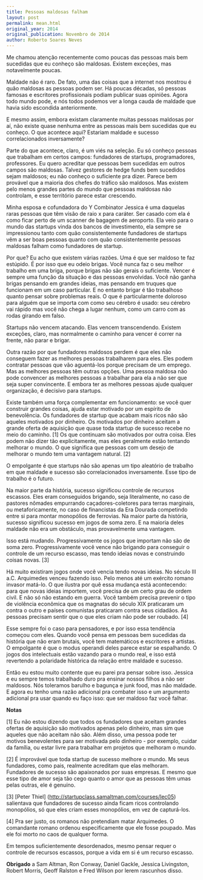 ```yaml
---
title: Pessoas maldosas falham
layout: post
permalink: mean.html
original_year: 2014
original_publication: Novembro de 2014
author: Roberto Soares Neves
---
```


Me chamou atenção recentemente como poucas das pessoas mais bem sucedidas que eu conheço são maldosas. Existem exceções, mas notavelmente poucas.

Maldade não é raro. De fato, uma das coisas que a internet nos mostrou é quão maldosas as pessoas podem ser. Há poucas décadas, só pessoas famosas e escritores profissionais podiam publicar suas opiniões. Agora todo mundo pode, e nós todos podemos ver a longa cauda de maldade que havia sido escondida anteriormente.

E mesmo assim, embora existam claramente muitas pessoas maldosas por aí, não existe quase nenhuma entre as pessoas mais bem sucedidas que eu conheço. O que acontece aqui? Estariam maldade e sucesso correlacionados inversamente?

Parte do que acontece, claro, é um viés na seleção. Eu só conheço pessoas que trabalham em certos campos: fundadores de startups, programadores, professores. Eu quero acreditar que pessoas bem sucedidas em outros campos são maldosas. Talvez gestores de hedge funds bem sucedidos sejam maldosos; eu não conheço o suficiente pra dizer. Parece bem provável que a maioria dos chefes do tráfico são maldosos. Mas existem pelo menos grandes partes do mundo que pessoas maldosas não controlam, e esse território parece estar crescendo.

Minha esposa e cofundadora do Y Combinator Jessica é uma daquelas raras pessoas que têm visão de raio x para caráter. Ser casado com ela é como ficar perto de um scanner de bagagem de aeroporto. Ela veio para o mundo das startups vinda dos bancos de investimento, ela sempre se impressionou tanto com quão consistentemente fundadores de startups vêm a ser boas pessoas quanto com quão consistentemente pessoas maldosas falham como fundadores de startup.

Por que? Eu acho que existem várias razões. Uma é que ser maldoso te faz estúpido. É por isso que eu odeio brigas. Você nunca faz o seu melhor trabalho em uma briga, porque brigas não são gerais o suficiente. Vencer é sempre uma função da situação e das pessoas envolvidas. Você não ganha brigas pensando em grandes ideias, mas pensando em truques que funcionam em um caso particular. E no entanto brigar é tão trabalhoso quanto pensar sobre problemas reais. O que é particularmente doloroso para alguém que se importa com como seu cérebro é usado: seu cérebro vai rápido mas você não chega a lugar nenhum, como um carro com as rodas girando em falso.

Startups não vencem atacando. Elas vencem transcendendo. Existem exceções, claro, mas normalmente o caminho para vencer é correr na frente, não parar e brigar.

Outra razão por que fundadores maldosos perdem é que eles não conseguem fazer as melhores pessoas trabalharem para eles. Eles podem contratar pessoas que vão aguentá-los porque precisam de um emprego. Mas as melhores pessoas têm outras opções. Uma pessoa maldosa não pode convencer as melhores pessoas a trabalhar para ela a não ser que seja super convincente. E embora ter as melhores pessoas ajude qualquer organização, é decisivo para startups.

Existe também uma força complementar em funcionamento: se você quer construir grandes coisas, ajuda estar motivado por um espírito de benevolência. Os fundadores de startup que acabam mais ricos não são aqueles motivados por dinheiro. Os motivados por dinheiro aceitam a grande oferta de aquisição que quase toda startup de sucesso recebe no meio do caminho. [1] Os que continuam são motivados por outra coisa. Eles podem não dizer tão explicitamente, mas eles geralmente estão tentando melhorar o mundo. O que significa que pessoas com um desejo de melhorar o mundo tem uma vantagem natural. [2]

O empolgante é que startups não são apenas um tipo aleatório de trabalho em que maldade e sucesso são correlacionados inversamente. Esse tipo de trabalho é o futuro.

Na maior parte da história, sucesso significou controle de recursos escassos. Eles eram conseguidos brigando, seja literalmente, no caso de pastores nômades empurrando caçadores-coletores para terras marginais, ou metaforicamente, no caso de financistas da Era Dourada competindo entre si para montar monopólios de ferrovias. Na maior parte da história, sucesso significou sucesso em jogos de soma zero. E na maioria deles maldade não era um obstáculo, mas provavelmente uma vantagem.

Isso está mudando. Progressivamente os jogos que importam não são de soma zero. Progressivamente você vence não brigando para conseguir o controle de um recurso escasso, mas tendo ideias novas e construindo coisas novas. [3]

Há muito existiram jogos onde você vencia tendo novas ideias. No século III a.C. Arquimedes venceu fazendo isso. Pelo menos até um exército romano invasor matá-lo. O que ilustra por quê essa mudança está acontecendo: para que novas ideias importem, você precisa de um certo grau de ordem civil. E não só não estando em guerra. Você também precisa prevenir o tipo de violência econômica que os magnatas do século XIX praticaram um contra o outro e países comunistas praticaram contra seus cidadãos. As pessoas precisam sentir que o que eles criam não pode ser roubado. [4]

Esse sempre foi o caso para pensadores, e por isso essa tendência começou com eles. Quando você pensa em pessoas bem sucedidas da história que não eram brutais, você tem matemáticos e escritores e artistas. O empolgante é que o modus operandi deles parece estar se espalhando. O jogos dos intelectuais estão vazando para o mundo real, e isso está revertendo a polaridade histórica da relação entre maldade e sucesso.

Então eu estou muito contente que eu parei pra pensar sobre isso. Jessica e eu sempre temos trabalhado duro pra ensinar nossos filhos a não ser maldosos. Nós toleramos barulho e bagunça e junk food, mas não maldade. E agora eu tenho uma razão adicional pra combater isso e um argumento adicional pra usar quando eu faço isso: que ser maldoso faz você falhar.







**Notas**

[1] Eu não estou dizendo que todos os fundadores que aceitam grandes ofertas de aquisição são motivados apenas pelo dinheiro, mas sim que aqueles que não aceitam não são. Além disso, uma pessoa pode ter motivos benevolentes para ser motivada pelo dinheiro - por exemplo, cuidar da família, ou estar livre para trabalhar em projetos que melhoram o mundo.

[2] É improvável que toda startup de sucesso melhore o mundo. Ms seus fundadores, como pais, realmente acreditam que elas melhoram. Fundadores de sucesso são apaixonados por suas empresas. E mesmo que esse tipo de amor seja tão cego quanto o amor que as pessoas têm umas pelas outras, ele é genuíno.

[3] [Peter Thiel] (http://startupclass.samaltman.com/courses/lec05) salientava que fundadores de sucesso ainda ficam ricos controlando monopólios, só que eles criam esses monopólios, em vez de capturá-los.

[4] Pra ser justo, os romanos não pretendiam matar Arquimedes. O comandante romano ordenou especificamente que ele fosse poupado. Mas ele foi morto no caos de qualquer forma.

Em tempos suficientemente desordenados, mesmo pensar requer o controle de recursos escassos, porque a vida em si é um recurso escasso.



**Obrigado** a Sam Altman, Ron Conway, Daniel Gackle, Jessica Livingston, Robert Morris, Geoff Ralston e Fred Wilson por lerem rascunhos disso.
